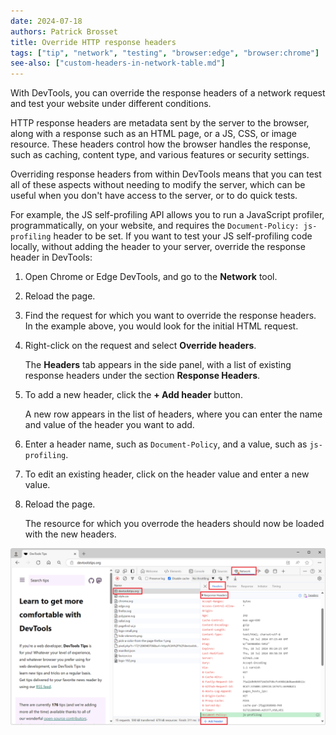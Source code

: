 ```yaml
---
date: 2024-07-18
authors: Patrick Brosset
title: Override HTTP response headers
tags: ["tip", "network", "testing", "browser:edge", "browser:chrome"]
see-also: ["custom-headers-in-network-table.md"]
---
```

With DevTools, you can override the response headers of a network request and test your website under different conditions.

HTTP response headers are metadata sent by the server to the browser, along with a response such as an HTML page, or a JS, CSS, or image resource. These headers control how the browser handles the response, such as caching, content type, and various features or security settings.

Overriding response headers from within DevTools means that you can test all of these aspects without needing to modify the server, which can be useful when you don't have access to the server, or to do quick tests.

For example, the JS self-profiling API allows you to run a JavaScript profiler, programmatically, on your website, and requires the `Document-Policy: js-profiling` header to be set. If you want to test your JS self-profiling code locally, without adding the header to your server, override the response header in DevTools:

1. Open Chrome or Edge DevTools, and go to the **Network** tool.

1. Reload the page.

1. Find the request for which you want to override the response headers. In the example above, you would look for the initial HTML request.

1. Right-click on the request and select **Override headers**.

   The **Headers** tab appears in the side panel, with a list of existing response headers under the section **Response Headers**.

1. To add a new header, click the **+ Add header** button.

   A new row appears in the list of headers, where you can enter the name and value of the header you want to add.

1. Enter a header name, such as `Document-Policy`, and a value, such as `js-profiling`.

1. To edit an existing header, click on the header value and enter a new value.

1. Reload the page.

   The resource for which you overrode the headers should now be loaded with the new headers.

![Edge DevTools Network tool, the initial HTML request is selected, the Response Headers section is visible in the sidebar, showing the Add header button, and the new header.](../../assets/img/override-headers.png)

